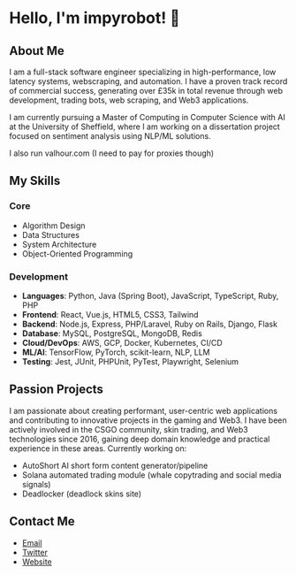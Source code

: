 # Hello, I'm impyrobot! 👋

## About Me

I am a full-stack software engineer specializing in high-performance, low latency systems, webscraping, and automation. I have a proven track record of commercial success, generating over £35k in total revenue through web development, trading bots, web scraping, and Web3 applications.

I am currently pursuing a Master of Computing in Computer Science with AI at the University of Sheffield, where I am working on a dissertation project focused on sentiment analysis using NLP/ML solutions.

I also run valhour.com (I need to pay for proxies though)

## My Skills

### Core
- Algorithm Design
- Data Structures
- System Architecture
- Object-Oriented Programming

### Development
- **Languages**: Python, Java (Spring Boot), JavaScript, TypeScript, Ruby, PHP
- **Frontend**: React, Vue.js, HTML5, CSS3, Tailwind
- **Backend**: Node.js, Express, PHP/Laravel, Ruby on Rails, Django, Flask
- **Database**: MySQL, PostgreSQL, MongoDB, Redis
- **Cloud/DevOps**: AWS, GCP, Docker, Kubernetes, CI/CD
- **ML/AI**: TensorFlow, PyTorch, scikit-learn, NLP, LLM
- **Testing**: Jest, JUnit, PHPUnit, PyTest, Playwright, Selenium

## Passion Projects

I am passionate about creating performant, user-centric web applications and contributing to innovative projects in the gaming and Web3. I have been actively involved in the CSGO community, skin trading, and Web3 technologies since 2016, gaining deep domain knowledge and practical experience in these areas.
Currently working on: 
- AutoShort AI short form content generator/pipeline 
- Solana automated trading module (whale copytrading and social media signals)
- Deadlocker (deadlock skins site)

## Contact Me

- [Email](mailto:igalaxyray@gmail.com)
- [Twitter](https://twitter.com/impyrobot)
- [Website](https://impyrobot.github.io/portfolio/)
